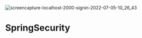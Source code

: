 ![screencapture-localhost-2000-signin-2022-07-05-10_26_43](https://user-images.githubusercontent.com/65340299/177252850-876b1b5e-cfdf-49c5-bea9-664be670f807.png)
# SpringSecurity
